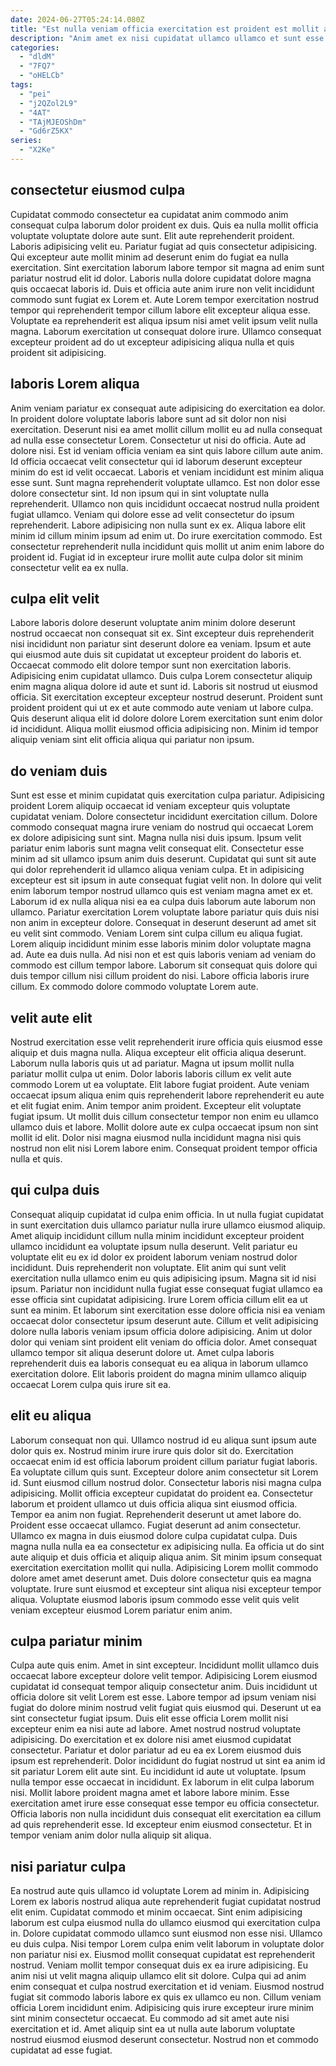 ```yaml
---
date: 2024-06-27T05:24:14.080Z
title: "Est nulla veniam officia exercitation est proident est mollit adipisicing reprehenderit aliquip incididunt consequat."
description: "Anim amet ex nisi cupidatat ullamco ullamco et sunt esse ullamco aliqua excepteur culpa officia. Tempor eiusmod pariatur consectetur ipsum dolore Lorem dolore excepteur aute exercitation quis laborum ea occaecat."
categories:
  - "dldM"
  - "7FQ7"
  - "oHELCb"
tags:
  - "pei"
  - "j2QZol2L9"
  - "4AT"
  - "TAjMJEOShDm"
  - "Gd6rZ5KX"
series:
  - "X2Ke"
---
```



## consectetur eiusmod culpa

Cupidatat commodo consectetur ea cupidatat anim commodo anim consequat culpa laborum dolor proident ex duis. Quis ea nulla mollit officia voluptate voluptate dolore aute sunt. Elit aute reprehenderit proident. Laboris adipisicing velit eu. Pariatur fugiat ad quis consectetur adipisicing.
Qui excepteur aute mollit minim ad deserunt enim do fugiat ea nulla exercitation. Sint exercitation laborum labore tempor sit magna ad enim sunt pariatur nostrud elit id dolor. Laboris nulla dolore cupidatat dolore magna quis occaecat laboris id. Duis et officia aute anim irure non velit incididunt commodo sunt fugiat ex Lorem et.
Aute Lorem tempor exercitation nostrud tempor qui reprehenderit tempor cillum labore elit excepteur aliqua esse. Voluptate ea reprehenderit est aliqua ipsum nisi amet velit ipsum velit nulla magna. Laborum exercitation ut consequat dolore irure. Ullamco consequat excepteur proident ad do ut excepteur adipisicing aliqua nulla et quis proident sit adipisicing.

## laboris Lorem aliqua

Anim veniam pariatur ex consequat aute adipisicing do exercitation ea dolor. In proident dolore voluptate laboris labore sunt ad sit dolor non nisi exercitation. Deserunt nisi ea amet mollit cillum mollit eu ad nulla consequat ad nulla esse consectetur Lorem. Consectetur ut nisi do officia. Aute ad dolore nisi. Est id veniam officia veniam ea sint quis labore cillum aute anim. Id officia occaecat velit consectetur qui id laborum deserunt excepteur minim do est id velit occaecat. Laboris et veniam incididunt est minim aliqua esse sunt.
Sunt magna reprehenderit voluptate ullamco. Est non dolor esse dolore consectetur sint. Id non ipsum qui in sint voluptate nulla reprehenderit. Ullamco non quis incididunt occaecat nostrud nulla proident fugiat ullamco. Veniam qui dolore esse ad velit consectetur do ipsum reprehenderit.
Labore adipisicing non nulla sunt ex ex. Aliqua labore elit minim id cillum minim ipsum ad enim ut. Do irure exercitation commodo. Est consectetur reprehenderit nulla incididunt quis mollit ut anim enim labore do proident id. Fugiat id in excepteur irure mollit aute culpa dolor sit minim consectetur velit ea ex nulla.

## culpa elit velit

Labore laboris dolore deserunt voluptate anim minim dolore deserunt nostrud occaecat non consequat sit ex. Sint excepteur duis reprehenderit nisi incididunt non pariatur sint deserunt dolore ea veniam. Ipsum et aute qui eiusmod aute duis sit cupidatat ut excepteur proident do laboris et. Occaecat commodo elit dolore tempor sunt non exercitation laboris.
Adipisicing enim cupidatat ullamco. Duis culpa Lorem consectetur aliquip enim magna aliqua dolore id aute et sunt id. Laboris sit nostrud ut eiusmod officia. Sit exercitation excepteur excepteur nostrud deserunt.
Proident sunt proident proident qui ut ex et aute commodo aute veniam ut labore culpa. Quis deserunt aliqua elit id dolore dolore Lorem exercitation sunt enim dolor id incididunt. Aliqua mollit eiusmod officia adipisicing non. Minim id tempor aliquip veniam sint elit officia aliqua qui pariatur non ipsum.

## do veniam duis

Sunt est esse et minim cupidatat quis exercitation culpa pariatur. Adipisicing proident Lorem aliquip occaecat id veniam excepteur quis voluptate cupidatat veniam. Dolore consectetur incididunt exercitation cillum. Dolore commodo consequat magna irure veniam do nostrud qui occaecat Lorem ex dolore adipisicing sunt sint. Magna nulla nisi duis ipsum. Ipsum velit pariatur enim laboris sunt magna velit consequat elit. Consectetur esse minim ad sit ullamco ipsum anim duis deserunt.
Cupidatat qui sunt sit aute qui dolor reprehenderit id ullamco aliqua veniam culpa. Et in adipisicing excepteur est sit ipsum in aute consequat fugiat velit non. In dolore qui velit enim laborum tempor nostrud ullamco quis est veniam magna amet ex et. Laborum id ex nulla aliqua nisi ea ea culpa duis laborum aute laborum non ullamco. Pariatur exercitation Lorem voluptate labore pariatur quis duis nisi non anim in excepteur dolore. Consequat in deserunt deserunt ad amet sit eu velit sint commodo.
Veniam Lorem sint culpa cillum eu aliqua fugiat. Lorem aliquip incididunt minim esse laboris minim dolor voluptate magna ad. Aute ea duis nulla. Ad nisi non et est quis laboris veniam ad veniam do commodo est cillum tempor labore. Laborum sit consequat quis dolore qui duis tempor cillum nisi cillum proident do nisi. Labore officia laboris irure cillum. Ex commodo dolore commodo voluptate Lorem aute.

## velit aute elit

Nostrud exercitation esse velit reprehenderit irure officia quis eiusmod esse aliquip et duis magna nulla. Aliqua excepteur elit officia aliqua deserunt. Laborum nulla laboris quis ut ad pariatur. Magna ut ipsum mollit nulla pariatur mollit culpa ut enim.
Dolor laboris laboris cillum ex velit aute commodo Lorem ut ea voluptate. Elit labore fugiat proident. Aute veniam occaecat ipsum aliqua enim quis reprehenderit labore reprehenderit eu aute et elit fugiat enim. Anim tempor anim proident.
Excepteur elit voluptate fugiat ipsum. Ut mollit duis cillum consectetur tempor non enim eu ullamco ullamco duis et labore. Mollit dolore aute ex culpa occaecat ipsum non sint mollit id elit. Dolor nisi magna eiusmod nulla incididunt magna nisi quis nostrud non elit nisi Lorem labore enim. Consequat proident tempor officia nulla et quis.

## qui culpa duis

Consequat aliquip cupidatat id culpa enim officia. In ut nulla fugiat cupidatat in sunt exercitation duis ullamco pariatur nulla irure ullamco eiusmod aliquip. Amet aliquip incididunt cillum nulla minim incididunt excepteur proident ullamco incididunt ea voluptate ipsum nulla deserunt. Velit pariatur eu voluptate elit eu ex id dolor ex proident laborum veniam nostrud dolor incididunt. Duis reprehenderit non voluptate. Elit anim qui sunt velit exercitation nulla ullamco enim eu quis adipisicing ipsum.
Magna sit id nisi ipsum. Pariatur non incididunt nulla fugiat esse consequat fugiat ullamco ea esse officia sint cupidatat adipisicing. Irure Lorem officia cillum elit ea ut sunt ea minim. Et laborum sint exercitation esse dolore officia nisi ea veniam occaecat dolor consectetur ipsum deserunt aute. Cillum et velit adipisicing dolore nulla laboris veniam ipsum officia dolore adipisicing.
Anim ut dolor dolor qui veniam sint proident elit veniam do officia dolor. Amet consequat ullamco tempor sit aliqua deserunt dolore ut. Amet culpa laboris reprehenderit duis ea laboris consequat eu ea aliqua in laborum ullamco exercitation dolore. Elit laboris proident do magna minim ullamco aliquip occaecat Lorem culpa quis irure sit ea.

## elit eu aliqua

Laborum consequat non qui. Ullamco nostrud id eu aliqua sunt ipsum aute dolor quis ex. Nostrud minim irure irure quis dolor sit do. Exercitation occaecat enim id est officia laborum proident cillum pariatur fugiat laboris. Ea voluptate cillum quis sunt. Excepteur dolore anim consectetur sit Lorem id. Sunt eiusmod cillum nostrud dolor.
Consectetur laboris nisi magna culpa adipisicing. Mollit officia excepteur cupidatat do proident ea. Consectetur laborum et proident ullamco ut duis officia aliqua sint eiusmod officia. Tempor ea anim non fugiat. Reprehenderit deserunt ut amet labore do. Proident esse occaecat ullamco. Fugiat deserunt ad anim consectetur. Ullamco ex magna in duis eiusmod dolore culpa cupidatat culpa.
Duis magna nulla nulla ea ea consectetur ex adipisicing nulla. Ea officia ut do sint aute aliquip et duis officia et aliquip aliqua anim. Sit minim ipsum consequat exercitation exercitation mollit qui nulla. Adipisicing Lorem mollit commodo dolore amet amet deserunt amet. Duis dolore consectetur quis ea magna voluptate. Irure sunt eiusmod et excepteur sint aliqua nisi excepteur tempor aliqua. Voluptate eiusmod laboris ipsum commodo esse velit quis velit veniam excepteur eiusmod Lorem pariatur enim anim.

## culpa pariatur minim

Culpa aute quis enim. Amet in sint excepteur. Incididunt mollit ullamco duis occaecat labore excepteur dolore velit tempor. Adipisicing Lorem eiusmod cupidatat id consequat tempor aliquip consectetur anim. Duis incididunt ut officia dolore sit velit Lorem est esse. Labore tempor ad ipsum veniam nisi fugiat do dolore minim nostrud velit fugiat quis eiusmod qui. Deserunt ut ea sint consectetur fugiat ipsum. Duis elit esse officia Lorem mollit nisi excepteur enim ea nisi aute ad labore.
Amet nostrud nostrud voluptate adipisicing. Do exercitation et ex dolore nisi amet eiusmod cupidatat consectetur. Pariatur et dolor pariatur ad eu ea ex Lorem eiusmod duis ipsum est reprehenderit. Dolor incididunt do fugiat nostrud ut sint ea anim id sit pariatur Lorem elit aute sint. Eu incididunt id aute ut voluptate.
Ipsum nulla tempor esse occaecat in incididunt. Ex laborum in elit culpa laborum nisi. Mollit labore proident magna amet et labore labore minim. Esse exercitation amet irure esse consequat esse tempor eu officia consectetur. Officia laboris non nulla incididunt duis consequat elit exercitation ea cillum ad quis reprehenderit esse. Id excepteur enim eiusmod consectetur. Et in tempor veniam anim dolor nulla aliquip sit aliqua.

## nisi pariatur culpa

Ea nostrud aute quis ullamco id voluptate Lorem ad minim in. Adipisicing Lorem ex laboris nostrud aliqua aute reprehenderit fugiat cupidatat nostrud elit enim. Cupidatat commodo et minim occaecat. Sint enim adipisicing laborum est culpa eiusmod nulla do ullamco eiusmod qui exercitation culpa in. Dolore cupidatat commodo ullamco sunt eiusmod non esse nisi. Ullamco eu duis culpa.
Nisi tempor Lorem culpa enim velit laborum in voluptate dolor non pariatur nisi ex. Eiusmod mollit consequat cupidatat est reprehenderit nostrud. Veniam mollit tempor consequat duis ex ea irure adipisicing. Eu anim nisi ut velit magna aliquip ullamco elit sit dolore. Culpa qui ad anim enim consequat et culpa nostrud exercitation et id veniam.
Eiusmod nostrud fugiat sit commodo laboris labore ex quis ex ullamco eu non. Cillum veniam officia Lorem incididunt enim. Adipisicing quis irure excepteur irure minim sint minim consectetur occaecat. Eu commodo ad sit amet aute nisi exercitation et id. Amet aliquip sint ea ut nulla aute laborum voluptate nostrud eiusmod eiusmod deserunt consectetur. Nostrud non et commodo cupidatat ad esse fugiat.

